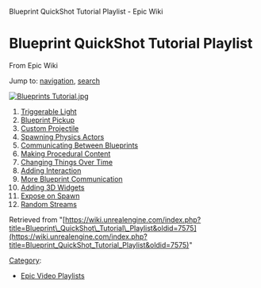 Blueprint QuickShot Tutorial Playlist - Epic Wiki             

Blueprint QuickShot Tutorial Playlist
=====================================

From Epic Wiki

Jump to: [navigation](#mw-navigation), [search](#p-search)

[![Blueprints Tutorial.jpg](https://d3ar1piqh1oeli.cloudfront.net/4/4c/Blueprints_Tutorial.jpg/400px-Blueprints_Tutorial.jpg)](/File:Blueprints_Tutorial.jpg)

1.  [Triggerable Light](/Unreal_Engine_4_Blueprint_QuickShot_-_1_-_Triggerable_Light "Unreal Engine 4 Blueprint QuickShot - 1 - Triggerable Light")
2.  [Blueprint Pickup](/Unreal_Engine_4_Blueprint_QuickShot_-_2_-_Blueprint_Pickup "Unreal Engine 4 Blueprint QuickShot - 2 - Blueprint Pickup")
3.  [Custom Projectile](/Unreal_Engine_4_Blueprint_QuickShot_-_3_-_Custom_Projectile "Unreal Engine 4 Blueprint QuickShot - 3 - Custom Projectile")
4.  [Spawning Physics Actors](/Unreal_Engine_4_Blueprint_QuickShot_-_4_-_Spawning_Physics_Actors "Unreal Engine 4 Blueprint QuickShot - 4 - Spawning Physics Actors")
5.  [Communicating Between Blueprints](/Unreal_Engine_4_Blueprint_QuickShot_-_5_-_Communicating_Between_Blueprints "Unreal Engine 4 Blueprint QuickShot - 5 - Communicating Between Blueprints")
6.  [Making Procedural Content](/Unreal_Engine_4_Blueprint_QuickShot_-_6_-_Making_Procedural_Content "Unreal Engine 4 Blueprint QuickShot - 6 - Making Procedural Content")
7.  [Changing Things Over Time](/Unreal_Engine_4_Blueprint_QuickShot_-_7_-_Changing_Things_Over_Time "Unreal Engine 4 Blueprint QuickShot - 7 - Changing Things Over Time")
8.  [Adding Interaction](/Unreal_Engine_4_Blueprint_QuickShot_-_8_-_Adding_Interaction "Unreal Engine 4 Blueprint QuickShot - 8 - Adding Interaction")
9.  [More Blueprint Communication](/Unreal_Engine_4_Blueprint_QuickShot_-_9_-_More_Blueprint_Communication "Unreal Engine 4 Blueprint QuickShot - 9 - More Blueprint Communication")
10.  [Adding 3D Widgets](/Unreal_Engine_4_Blueprint_QuickShot_-_10_-_Adding_3D_Widgets "Unreal Engine 4 Blueprint QuickShot - 10 - Adding 3D Widgets")
11.  [Expose on Spawn](/Unreal_Engine_4_Blueprint_QuickShot_-_11_-_Expose_on_Spawn "Unreal Engine 4 Blueprint QuickShot - 11 - Expose on Spawn")
12.  [Random Streams](/Unreal_Engine_4_Blueprint_QuickShot_-_12_-_Random_Streams "Unreal Engine 4 Blueprint QuickShot - 12 - Random Streams")

Retrieved from "[https://wiki.unrealengine.com/index.php?title=Blueprint\_QuickShot\_Tutorial\_Playlist&oldid=7575](https://wiki.unrealengine.com/index.php?title=Blueprint_QuickShot_Tutorial_Playlist&oldid=7575)"

[Category](/Special:Categories "Special:Categories"):

*   [Epic Video Playlists](/Category:Epic_Video_Playlists "Category:Epic Video Playlists")